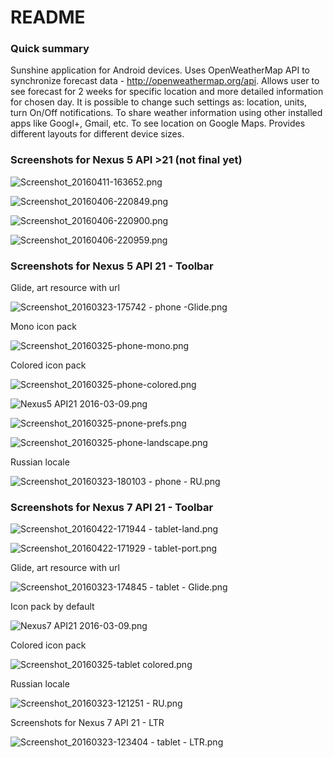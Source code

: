 # README #

### Quick summary ###

Sunshine application for Android devices. 
Uses OpenWeatherMap API to synchronize forecast data - http://openweathermap.org/api. Allows user to see forecast for 2 weeks for specific location and more detailed information for chosen day. 
It is possible to change such settings as: location, units, turn On/Off notifications.
To share weather information using other installed apps like Googl+, Gmail, etc. 
To see location on Google Maps.
Provides different layouts for different device sizes.

### Screenshots for Nexus 5 API >21 (not final yet) ###

![Screenshot_20160411-163652.png](https://bitbucket.org/repo/RjKoox/images/778669369-Screenshot_20160411-163652.png)

![Screenshot_20160406-220849.png](https://bitbucket.org/repo/RjKoox/images/1379368300-Screenshot_20160406-220849.png)

![Screenshot_20160406-220900.png](https://bitbucket.org/repo/RjKoox/images/1391470600-Screenshot_20160406-220900.png)

![Screenshot_20160406-220959.png](https://bitbucket.org/repo/RjKoox/images/2909601383-Screenshot_20160406-220959.png)

### Screenshots for Nexus 5 API 21 - Toolbar ###

Glide, art resource with url

![Screenshot_20160323-175742 - phone -Glide.png](https://bitbucket.org/repo/RjKoox/images/2785426715-Screenshot_20160323-175742%20-%20phone%20-Glide.png)

Mono icon pack 

![Screenshot_20160325-phone-mono.png](https://bitbucket.org/repo/RjKoox/images/2025156016-Screenshot_20160325-phone-mono.png)

Colored icon pack

![Screenshot_20160325-phone-colored.png](https://bitbucket.org/repo/RjKoox/images/2981332205-Screenshot_20160325-phone-colored.png)

![Nexus5 API21 2016-03-09.png](https://bitbucket.org/repo/RjKoox/images/2350990598-Nexus5%20API21%202016-03-09.png)

![Screenshot_20160325-pnone-prefs.png](https://bitbucket.org/repo/RjKoox/images/667936284-Screenshot_20160325-pnone-prefs.png)

![Screenshot_20160325-phone-landscape.png](https://bitbucket.org/repo/RjKoox/images/504713129-Screenshot_20160325-phone-landscape.png)

Russian locale 

![Screenshot_20160323-180103 - phone - RU.png](https://bitbucket.org/repo/RjKoox/images/2133118501-Screenshot_20160323-180103%20-%20phone%20-%20RU.png)

### Screenshots for Nexus 7 API 21 - Toolbar ###

![Screenshot_20160422-171944 - tablet-land.png](https://bitbucket.org/repo/RjKoox/images/2060552619-Screenshot_20160422-171944%20-%20tablet-land.png)

![Screenshot_20160422-171929 - tablet-port.png](https://bitbucket.org/repo/RjKoox/images/419694945-Screenshot_20160422-171929%20-%20tablet-port.png)

Glide, art resource with url

![Screenshot_20160323-174845 - tablet - Glide.png](https://bitbucket.org/repo/RjKoox/images/465858935-Screenshot_20160323-174845%20-%20tablet%20-%20Glide.png)

Icon pack by default

![Nexus7 API21 2016-03-09.png](https://bitbucket.org/repo/RjKoox/images/285104167-Nexus7%20API21%202016-03-09.png)

Colored icon pack

![Screenshot_20160325-tablet colored.png](https://bitbucket.org/repo/RjKoox/images/2052390619-Screenshot_20160325-tablet%20colored.png)

Russian locale 

![Screenshot_20160323-121251 - RU.png](https://bitbucket.org/repo/RjKoox/images/1621064626-Screenshot_20160323-121251%20-%20RU.png)

Screenshots for Nexus 7 API 21 - LTR 

![Screenshot_20160323-123404 - tablet - LTR.png](https://bitbucket.org/repo/RjKoox/images/400845444-Screenshot_20160323-123404%20-%20tablet%20-%20LTR.png)
